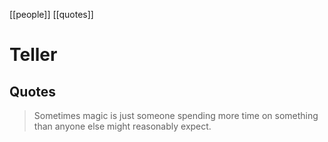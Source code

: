 [[people]] [[quotes]]

# Teller

## Quotes
> Sometimes magic is just someone spending more time on something than anyone else might reasonably expect.